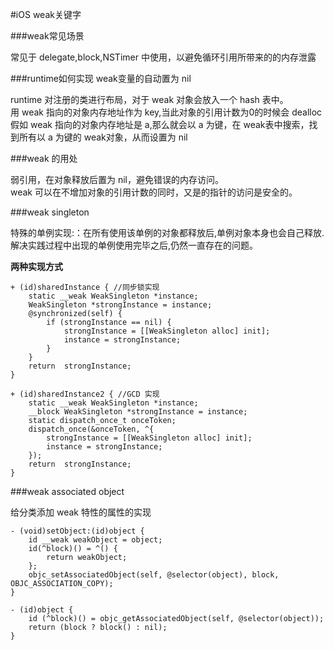 #iOS weak关键字

###weak常见场景

常见于 delegate,block,NSTimer 中使用，以避免循环引用所带来的的内存泄露

###runtime如何实现 weak变量的自动置为 nil

runtime 对注册的类进行布局，对于 weak 对象会放入一个 hash 表中。  
用 weak 指向的对象内存地址作为 key,当此对象的引用计数为0的时候会 dealloc  
假如 weak 指向的对象内存地址是 a,那么就会以 a 为键，在 weak表中搜索，找到所有以 a 为键的 weak对象，从而设置为 nil

###weak 的用处

弱引用，在对象释放后置为 nil，避免错误的内存访问。  
weak 可以在不增加对象的引用计数的同时，又是的指针的访问是安全的。

###weak singleton

特殊的单例实现:：在所有使用该单例的对象都释放后,单例对象本身也会自己释放.解决实践过程中出现的单例使用完毕之后,仍然一直存在的问题。

**两种实现方式**

```
+ (id)sharedInstance { //同步锁实现
    static __weak WeakSingleton *instance;
    WeakSingleton *strongInstance = instance;
    @synchronized(self) {
        if (strongInstance == nil) {
            strongInstance = [[WeakSingleton alloc] init];
            instance = strongInstance;
        }
    }
    return  strongInstance;
}
```

```
+ (id)sharedInstance2 { //GCD 实现
    static __weak WeakSingleton *instance;
    __block WeakSingleton *strongInstance = instance;
    static dispatch_once_t onceToken;
    dispatch_once(&onceToken, ^{
        strongInstance = [[WeakSingleton alloc] init];
        instance = strongInstance;
    });
    return  strongInstance;
}
```

###weak associated object

给分类添加 weak 特性的属性的实现

```
- (void)setObject:(id)object {
    id __weak weakObject = object;
    id(^block)() = ^() {
        return weakObject;
    };
    objc_setAssociatedObject(self, @selector(object), block, OBJC_ASSOCIATION_COPY);
}

- (id)object {
    id (^block)() = objc_getAssociatedObject(self, @selector(object));
    return (block ? block() : nil);
}
```